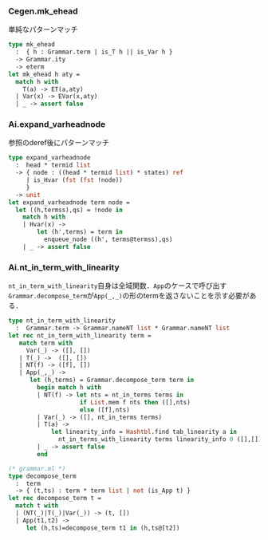 
<a name = "mk_ehead"></a>
### Cegen.mk_ehead

単純なパターンマッチ

```ocaml
type mk_ehead
  :  { h : Grammar.term | is_T h || is_Var h }
  -> Grammar.ity
  -> eterm
let mk_ehead h aty =
  match h with
    T(a) -> ET(a,aty)
  | Var(x) -> EVar(x,aty)
  | _ -> assert false
```

<a name = "expand_varheadnode"></a>
### Ai.expand_varheadnode

参照のderef後にパターンマッチ

```ocaml
type expand_varheadnode
  :  head * termid list
  -> { node : ((head * termid list) * states) ref
     | is_Hvar (fst (fst !node))
     }
  -> unit
let expand_varheadnode term node =
  let ((h,termss),qs) = !node in
    match h with
    | Hvar(x) ->
        let (h',terms) = term in
          enqueue_node ((h', terms@termss),qs)
    | _ -> assert false
```

<a name = "nt_in_term_with_linearity"></a>
### Ai.nt_in_term_with_linearity

`nt_in_term_with_linearity`自身は全域関数．`App`のケースで呼び出す
`Grammar.decompose_term`が`App(_,_)`の形のtermを返さないことを示す必要がある．

```ocaml
type nt_in_term_with_linearity
  :  Grammar.term -> Grammar.nameNT list * Grammar.nameNT list
let rec nt_in_term_with_linearity term =
   match term with
     Var(_) -> ([], [])
   | T(_) ->  ([], [])
   | NT(f) -> ([f], [])
   | App(_,_) ->
      let (h,terms) = Grammar.decompose_term term in
        begin match h with
        | NT(f) -> let nts = nt_in_terms terms in
                    if List.mem f nts then ([],nts)
                    else ([f],nts)
        | Var(_) -> ([], nt_in_terms terms)
        | T(a) ->
            let linearity_info = Hashtbl.find tab_linearity a in
              nt_in_terms_with_linearity terms linearity_info 0 ([],[])
        | _ -> assert false
        end

(* grammar.ml *)
type decompose_term
  :  term
  -> { (t,ts) : term * term list | not (is_App t) }
let rec decompose_term t =
  match t with
  | (NT(_)|T(_)|Var(_)) -> (t, [])
  | App(t1,t2) ->
     let (h,ts)=decompose_term t1 in (h,ts@[t2])
```


























